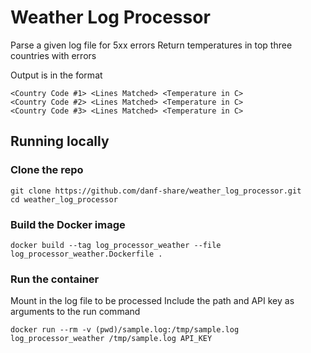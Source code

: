 # Weather Log Processor

Parse a given log file for 5xx errors
Return temperatures in top three countries with errors

Output is in the format

```
<Country Code #1> <Lines Matched> <Temperature in C>
<Country Code #2> <Lines Matched> <Temperature in C>
<Country Code #3> <Lines Matched> <Temperature in C>
```

## Running locally

### Clone the repo
```
git clone https://github.com/danf-share/weather_log_processor.git
cd weather_log_processor
```

### Build the Docker image
```
docker build --tag log_processor_weather --file log_processor_weather.Dockerfile .
```

### Run the container
Mount in the log file to be processed
Include the path and API key as arguments to the run command
```
docker run --rm -v (pwd)/sample.log:/tmp/sample.log log_processor_weather /tmp/sample.log API_KEY
```
